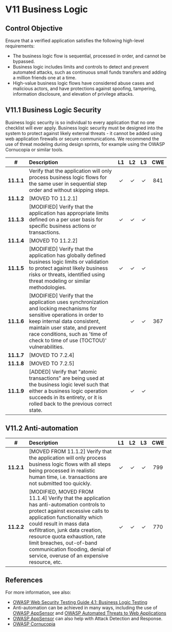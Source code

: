 # V11 Business Logic

## Control Objective

Ensure that a verified application satisfies the following high-level requirements:

* The business logic flow is sequential, processed in order, and cannot be bypassed.
* Business logic includes limits and controls to detect and prevent automated attacks, such as continuous small funds transfers and adding a million friends one at a time.
* High-value business logic flows have considered abuse cases and malicious actors, and have protections against spoofing, tampering, information disclosure, and elevation of privilege attacks.

## V11.1 Business Logic Security

Business logic security is so individual to every application that no one checklist will ever apply. Business logic security must be designed into the system to protect against likely external threats - it cannot be added using web application firewalls or secure communications. We recommend the use of threat modeling during design sprints, for example using the OWASP Cornucopia or similar tools.

| # | Description | L1 | L2 | L3 | CWE |
| :---: | :--- | :---: | :---: | :---: | :---: |
| **11.1.1** | Verify that the application will only process business logic flows for the same user in sequential step order and without skipping steps. | ✓ | ✓ | ✓ | 841 |
| **11.1.2** | [MOVED TO 11.2.1] | | | | |
| **11.1.3** | [MODIFIED] Verify that the application has appropriate limits defined on a per user basis for specific business actions or transactions. | ✓ | ✓ | ✓ | |
| **11.1.4** | [MOVED TO 11.2.2] | | | | |
| **11.1.5** | [MODIFIED] Verify that the application has globally defined business logic limits or validation to protect against likely business risks or threats, identified using threat modeling or similar methodologies. | ✓ | ✓ | ✓ | |
| **11.1.6** | [MODIFIED] Verify that the application uses synchronization and locking mechanisms for sensitive operations in order to keep internal data consistent, maintain user state, and prevent race conditions, such as 'time of check to time of use (TOCTOU)' vulnerabilities. | | ✓ | ✓ | 367 |
| **11.1.7** | [MOVED TO 7.2.4] | | | | |
| **11.1.8** | [MOVED TO 7.2.5] | | | | |
| **11.1.9** | [ADDED] Verify that "atomic transactions" are being used at the business logic level such that either a business logic operation succeeds in its entirety, or it is rolled back to the previous correct state. | | ✓ | ✓ | |

## V11.2 Anti-automation

| # | Description | L1 | L2 | L3 | CWE |
| :---: | :--- | :---: | :---: | :---: | :---: |
| **11.2.1** | [MOVED FROM 11.1.2] Verify that the application will only process business logic flows with all steps being processed in realistic human time, i.e. transactions are not submitted too quickly. | ✓ | ✓ | ✓ | 799 |
| **11.2.2** | [MODIFIED, MOVED FROM 11.1.4] Verify that the application has anti-automation controls to protect against excessive calls to application functionality which could result in mass data exfiltration, junk data creation, resource quota exhaustion, rate limit breaches, out-of-band communication flooding, denial of service, overuse of an expensive resource, etc. | ✓ | ✓ | ✓ | 770 |

## References

For more information, see also:

* [OWASP Web Security Testing Guide 4.1: Business Logic Testing](https://owasp.org/www-project-web-security-testing-guide/v41/4-Web_Application_Security_Testing/10-Business_Logic_Testing/README.html)
* Anti-automation can be achieved in many ways, including the use of [OWASP AppSensor](https://github.com/jtmelton/appsensor) and [OWASP Automated Threats to Web Applications](https://owasp.org/www-project-automated-threats-to-web-applications/)
* [OWASP AppSensor](https://github.com/jtmelton/appsensor) can also help with Attack Detection and Response.
* [OWASP Cornucopia](https://owasp.org/www-project-cornucopia/)
